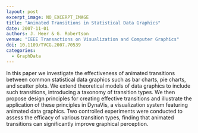 ```yaml
---
layout: post
excerpt_image: NO_EXCERPT_IMAGE
title: "Animated Transitions in Statistical Data Graphics"
date: 2007-11-01
authors: J. Heer & G. Robertson
venue: "IEEE Transactions on Visualization and Computer Graphics"
doi: 10.1109/TVCG.2007.70539
categories:
  - GraphData
---
```

In this paper we investigate the effectiveness of animated transitions between common statistical data graphics such as bar charts, pie charts, and scatter plots. We extend theoretical models of data graphics to include such transitions, introducing a taxonomy of transition types. We then propose design principles for creating effective transitions and illustrate the application of these principles in DynaVis, a visualization system featuring animated data graphics. Two controlled experiments were conducted to assess the efficacy of various transition types, finding that animated transitions can significantly improve graphical perception.
